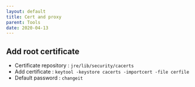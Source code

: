 ```yaml
---
layout: default
title: Cert and proxy
parent: Tools
date: 2020-04-13
---
```


## Add root certificate

- Certificate repository : `jre/lib/security/cacerts`
- Add certificate : `keytool -keystore cacerts -importcert -file cerfile`
- Default password : `changeit`

